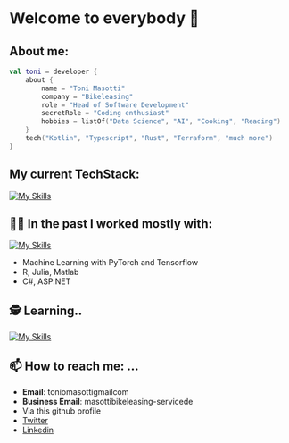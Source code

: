 # Welcome to everybody 👋


## About me:
```kotlin
val toni = developer {
    about {
        name = "Toni Masotti"
        company = "Bikeleasing"
        role = "Head of Software Development"
        secretRole = "Coding enthusiast"
        hobbies = listOf("Data Science", "AI", "Cooking", "Reading")
    }
    tech("Kotlin", "Typescript", "Rust", "Terraform", "much more")
}
```

## **My current TechStack:**  

[![My Skills](https://skillicons.dev/icons?i=kotlin,ts,rust,aws,github,git,gradle,jest,nestjs,kubernetes&theme=light)](https://skillicons.dev)

## **👨‍💼 In the past I worked mostly with**:

[![My Skills](https://skillicons.dev/icons?i=py,pytorch,cs,r,matlab,julia,php,html,js,sass,vue,django,flask,linux&theme=light)](https://skillicons.dev)

- Machine Learning with PyTorch and Tensorflow 
- R, Julia, Matlab
- C#, ASP.NET
  
## **🕵️‍ Learning..**

[![My Skills](https://skillicons.dev/icons?i=gcp,wasm,go,ansible,arduino,kubernetes,nim&theme=light)](https://skillicons.dev)

## **📫 How to reach me: ...**
  - **Email**: toniomasotti<at>gmail<dot>com
  - **Business Email**: masotti<at>bikeleasing-service<dot>de
  - Via this github profile
  - [Twitter](https://twitter.com/amasotti3)
  - [Linkedin](https://www.linkedin.com/in/antonio-masotti-438138205/)
